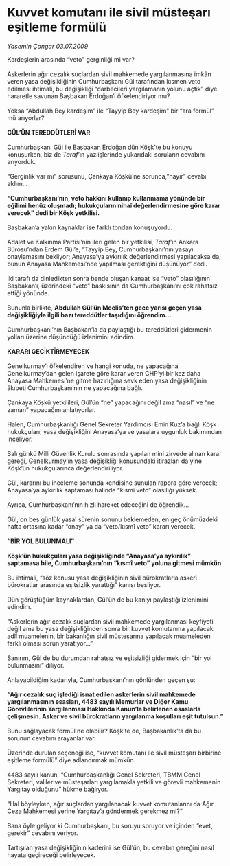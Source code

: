 # Kuvvet komutanı ile sivil müsteşarı eşitleme formülü

*Yasemin Çongar 03.07.2009*

<div class="taraf_structure_2col_1zq">
<div class="margen_n">



 <p>Kardeşlerin arasında “veto” gerginliği mi var? <br/><br/>Askerlerin ağır cezalık suçlardan sivil mahkemede yargılanmasına imkân veren yasa değişikliğinin Cumhurbaşkanı Gül tarafından kısmen veto edilmesi ihtimali, bu değişikliği “darbecileri yargılamanın yolunu açtık” diye hararetle savunan Başbakan Erdoğan’ı öfkelendiriyor mu? <br/><br/>Yoksa “Abdullah Bey kardeşim” ile “Tayyip Bey kardeşim” bir “ara formül” mü arıyorlar?<b> <br/><br/>GÜL’ÜN TEREDDÜTLERİ VAR</b> <br/><br/>Cumhurbaşkanı Gül ile Başbakan Erdoğan dün Köşk’te bu konuyu konuşurken, biz de <i>Taraf</i>’ın yazıişlerinde yukarıdaki soruların cevabını arıyorduk. <br/><br/>“Gerginlik var mı” sorusunu, Çankaya Köşkü’ne sorunca,”hayır” cevabı aldım... <b><br/><br/>“Cumhurbaşkanı’nın, veto hakkını kullanıp kullanmama yönünde bir eğilimi henüz oluşmadı; hukukçuların nihaî değerlendirmesine göre karar verecek” dedi bir Köşk yetkilisi.</b> <br/><br/>Başbakan’a yakın kaynaklar ise farklı tondan konuşuyordu. <br/><br/>Adalet ve Kalkınma Partisi’nin ileri gelen bir yetkilisi, <i>Taraf</i>’ın Ankara Bürosu’ndan Erdem Gül’e, “Tayyip Bey, Cumhurbaşkanı’nın yasayı onaylamasını bekliyor; Anayasa’ya aykırılık değerlendirmesi yapılacaksa da, bunun Anayasa Mahkemesi’nde yapılması gerektiğini düşünüyor” dedi. <br/><br/>İki tarafı da dinledikten sonra bende oluşan kanaat ise “veto” olasılığının Başbakan’ı, üzerindeki “veto” baskısının da Cumhurbaşkanı’nı çok rahatsız ettiği yönünde. <br/><br/>Bununla birlikte, <b>Abdullah Gül’ün Meclis’ten gece yarısı geçen yasa değişikliğiyle ilgili bazı tereddütler taşıdığını öğrendim...</b> <br/><br/>Cumhurbaşkanı’nın Başbakan’la da paylaştığı bu tereddütleri gidermenin yolları üzerine düşündüğü izlenimini edindim.<b> <br/><br/>KARARI GECİKTİRMEYECEK</b> <br/><br/>Genelkurmay’ı öfkelendiren ve hangi konuda, ne yapacağına Genelkurmay’dan gelen işarete göre karar veren CHP’yi bir kez daha Anayasa Mahkemesi’ne gitme hazırlığına sevk eden yasa değişikliğinin âkıbeti Cumhurbaşkanı’nın ne yapacağına bağlı. <br/><br/>Çankaya Köşkü yetkilileri, Gül’ün “ne” yapacağını değil ama “nasıl” ve “ne zaman” yapacağını anlatıyorlar. <br/><br/>Halen, Cumhurbaşkanlığı Genel Sekreter Yardımcısı Emin Kuz’a bağlı Köşk hukukçuları, yasa değişikliğini Anayasa’ya ve yasalara uygunluk bakımından inceliyor. <br/><br/>Salı günkü Milli Güvenlik Kurulu sonrasında yapılan mini zirvede alınan karar gereği, Genelkurmay’ın yasa değişikliği konusundaki itirazları da yine Köşk’ün hukukçularınca değerlendiriliyor. <br/><br/>Gül, kararını bu inceleme sonunda kendisine sunulan rapora göre verecek; Anayasa’ya aykırılık saptaması halinde “kısmî veto” olasılığı yüksek. <br/><br/>Ayrıca, Cumhurbaşkanı’nın hızlı hareket edeceğini de öğrendik... <br/><br/>Gül, on beş günlük yasal sürenin sonunu beklemeden, en geç önümüzdeki hafta ortasına kadar “onay” ya da “veto/kısmî veto” kararı verecek.<b> <br/><br/>“BİR YOL BULUNMALI” <br/><br/>Köşk’ün hukukçuları yasa değişikliğinde “Anayasa’ya aykırılık” saptamasa bile, Cumhurbaşkanı’nın “kısmî veto” yoluna gitmesi mümkün.<br/><br/></b>Bu ihtimali, “söz konusu yasa değişikliğinin sivil bürokratlarla askerî bürokratlar arasında eşitsizlik yarattığı” kanısı besliyor. <br/><br/>Dün görüştüğüm kaynaklardan, Gül’ün de bu kanıyı paylaştığı izlenimini edindim. <br/><br/>“Askerlerin ağır cezalık suçlardan sivil mahkemede yargılanması keyfiyeti değil ama bu yasa değişikliğinden sonra bir kuvvet komutanına yapılacak adlî muamelenin, bir bakanlığın sivil müsteşarına yapılacak muameleden farklı olması sorun yaratıyor...” <br/><br/>Sanırım, Gül de bu durumdan rahatsız ve eşitsizliği gidermek için “bir yol bulunmasını” diliyor. <br/><br/>Anlayabildiğim kadarıyla, Cumhurbaşkanı’nın gönlünden geçen şu:<b> <br/><br/>“Ağır cezalık suç işlediği isnat edilen askerlerin sivil mahkemede yargılanmasının esasları, 4483 sayılı Memurlar ve Diğer Kamu Görevlilerinin Yargılanması Hakkında Kanun’la belirlenen esaslarla çelişmesin. Asker ve sivil bürokratların yargılanma koşulları eşit tutulsun.”</b> <br/><br/>Bunu sağlayacak formül ne olabilir? Köşk’te de, Başbakanlık’ta da bu sorunun cevabını arayanlar var. <br/><br/>Üzerinde durulan seçeneği ise, “kuvvet komutanı ile sivil müsteşarı birbirine eşitleme formülü” diye adlandırmak mümkün. <br/><br/>4483 sayılı kanun, “Cumhurbaşkanlığı Genel Sekreteri, TBMM Genel Sekreteri, valiler ve müsteşarları yargılamakla yetkili ve görevli mahkemenin Yargıtay olduğunu” hükme bağlıyor. <br/><br/>“Hal böyleyken, ağır suçlardan yargılanacak kuvvet komutanlarını da Ağır Ceza Mahkemesi yerine Yargıtay’a göndermek gerekmez mi?” <br/><br/>Bana öyle geliyor ki Cumhurbaşkanı, bu soruyu soruyor ve içinden “evet, gerekir” cevabını veriyor. <br/><br/>Tartışılan yasa değişikliğinin kaderini ise Gül’ün, bu cevabın gereğini nasıl hayata geçireceği belirleyecek.</p>
<br/>
<br/>
<br/>



<br/>


<div id="taraf_not">
</div>

</div>


</div>
